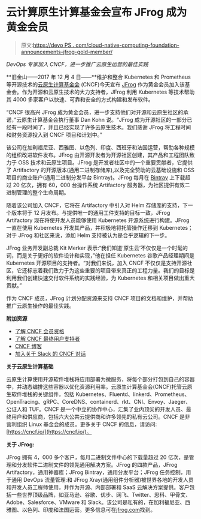 # 云计算原生计算基金会宣布 JFrog 成为黄金会员

> 原文:[https://devo PS . com/cloud-native-computing-foundation-announcements-jfrog-gold-member/](https://devops.com/cloud-native-computing-foundation-announces-jfrog-gold-member/)

*DevOps 专家加入 CNCF，进一步推广云原生运营的最佳实践*

**旧金山——2017 年 12 月 4 日——**维护和整合 Kubernetes 和 Prometheus 等开源技术的[云原生计算基金会](https://cncf.io/) (CNCF)今天宣布 [JFrog](https://www.jfrog.com/) 作为黄金会员加入该基金会。作为开源和云原生技术的大力支持者，JFrog 利用 Kubernetes 等技术帮助其 4000 多家客户以快速、可靠和安全的方式构建和发布软件。

“CNCF 很高兴 JFrog 成为黄金会员，进一步支持他们对开源和云原生社区的承诺，”云原生计算基金会执行董事 Dan Kohn 说。“JFrog 成为开源社区的一部分已经有一段时间了，并且已经实现了许多云原生技术。我们感谢 JFrog 将工程时间和财务资源投入到 CNCF 项目和计划中。”

该公司在加利福尼亚、西雅图、以色列、印度、西班牙和法国运营，帮助各种规模的组织改进软件发布。JFrog 由开源开发者为开源社区创建，其产品和工程团队致力于 OSS 技术和云原生项目。JFrog 是开发者社区中的一个重要贡献者，它提供了 Artifactory 的开源版本(通用二进制存储库),以及完全赞助的云基础设施和 OSS 项目的商业账户(通用二进制分发平台 Bintray)。JFrog 每月在 [Bintray](https://www.jfrog.com) 上下载超过 20 亿次，拥有 60，000 台操作系统 Artifactory 服务器，为社区提供有效二进制管理的整个生命周期。

随着该公司加入 CNCF，它将在 Artifactory 中引入对 Helm 存储库的支持，下一个版本将于 12 月发布。与提供唯一的通用工件支持的目标一致，JFrog Artifactory 现在将使开发人员能够使用 Kubernetes 开源系统进行构建。JFrog 一直在使用 Kubernetes 开发其产品，并积极地将托管操作迁移到 Kubernetes；对于 JFrog 和社区来说，添加 Helm 支持被认为是合乎逻辑的下一步。

JFrog 业务开发副总裁 Kit Merker 表示:“我们知道‘原生云’不仅仅是一个时髦的词，而是关于更好的软件设计和实现，”他在担任 Kubernetes 谷歌产品经理期间是 Kubernetes 开源项目的支持者。“对我们来说，加入 CNCF 不仅仅是支持开源社区，它还标志着我们致力于为这些重要的项目带来真正的工程力量。我们的目标是利用我们创建快速交付软件系统的实践经验，为 Kubernetes 和相关项目做出重大贡献。”

作为 CNCF 成员，JFrog 计划分配资源来支持 CNCF 项目的文档和维护，并帮助推广云原生操作的最佳实践。

**附加资源**

*   [了解 CNCF 会员资格](https://cncf.io/join)
*   [了解 CNCF 最终用户支持者](https://www.cncf.io/people/end-user-community.)
*   [CNCF 博客](https://cncf.io/news/blog)
*   [加入关于 Slack 的 CNCF 对话](https://slack.cncf.io)

**关于云原生计算基础**

云原生计算使用开源软件堆栈将应用部署为微服务，将每个部分打包到自己的容器中，并动态编排这些容器以优化资源利用率。云原生计算基金会(CNCF)托管云原生软件堆栈的关键组件，包括 Kubernetes、Fluentd、linkerd、Prometheus、OpenTracing、gRPC、CoreDNS、containerd、rkt、CNI、Envoy、Jaeger、公证人和 TUF。CNCF 是一个中立的协作中心，汇集了业内顶尖的开发人员、最终用户和供应商，包括六大公共云提供商和许多领先的私有云公司。CNCF 是非营利组织 Linux 基金会的成员。更多关于 CNCF 的信息，请访问:[https://cncf.io/](https://cncf.io/)。

**关于 JFrog:**

JFrog 拥有 4，000 多个客户，每月二进制文件中心的下载量超过 20 亿次，是管理和分发软件二进制文件的领先通用解决方案。JFrog 的四款产品，JFrog Artifactory，通用神器库；JFrog Bintray，通用分发平台；JFrog 任务控制，用于通用 DevOps 流量管理:和 JFrog Xray(通用组件分析器)被世界各地的开发人员和开发人员工程师使用，并作为开源、内部部署和 SaaS 云解决方案提供。客户包括一些世界顶级品牌，如亚马逊、谷歌、优步、网飞、Twitter、思科、甲骨文、Adobe、Salesforce、VMware 和 Slack。该公司是私有的，在加利福尼亚、西雅图、以色列、印度和法国运营。更多信息可在[jfrog.com](https://www.jfrog.com)找到。